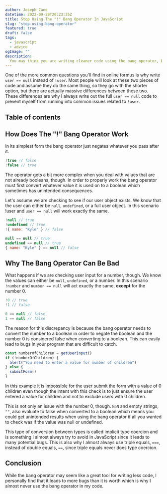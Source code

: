 ```yaml
---
author: Joseph Cano
datetime: 2022-09-29T20:23:35Z
title: Stop Using The "!" Bang Operator In JavaScript
slug: "stop-using-bang-operator"
featured: true
draft: false
tags:
  - javascript
  - advice
ogImage: ""
description:
  You may think you are writing cleaner code using the bang operator, but in reality you are just opening yourself up to a plethora of bugs.
---
```


One of the more common questions you'll find in online formus is why write `user == null` instead of `!user`. Most people will look at these two pieces of code and assume they do the same thing, so they go with the shorter option, but there are actually massive differences between these two. These differences are why I always write out the full `user == null` code to prevent myself from running into common issues related to `!user`.

## Table of contents

## How Does The "!" Bang Operator Work

In its simplest form the bang operator just negates whatever you pass after it.

```js
!true // false
!false // true
```

The operator gets a bit more complex when you deal with values that are not already booleans, though. In order to properly work the bang operator must first convert whatever value it is used on to a boolean which sometimes has unintended consequences.

Let's assume we are checking to see if our user object exists. We know that the user can either be `null`, `undefined`, or a full user object. In this scenario !user and `user == null` will work exactly the same.

```js
!null // true
!undefined // true
!{ name: "Kyle" } // false

null == null // true
undefined == null // true
{ name: "Kyle" } == null // false
```

## Why The Bang Operator Can Be Bad

What happens if we are checking user input for a number, though. We know the values can either be `null`, `undefined`, or a number. In this scenario `!number` and `number == null` will act exactly the same, **except** for the number 0.

```js
!0 // true
!1 // false

0 == null // false
1 == null // false
```

The reason for this discrepancy is because the bang operator needs to convert the number to a boolean in order to negate the boolean and the number 0 is considered false when converting to a boolean. This can easily lead to bugs in your program that are difficult to catch.

```js
const numberOfChildren = getUserInput()
if (!numberOfChildren) {
  alert("You need to enter a value for number of children")
} else {
  submitForm()
}
```

In this example it is impossible for the user submit the form with a value of 0 children even though the intent with this check is to just ensure the user entered a value for children and not to exclude users with 0 children.

This is not only an issue with the number 0, though. `NaN` and empty strings, `""`, also evaluate to false when converted to a boolean which means you could get unintended results when using the bang operator if all you wanted to check was if the value was null or undefined.

This type of conversion between types is called implicit type coercion and is something I almost always try to avoid in JavaScript since it leads to many potential bugs. This is also why I almost always use triple equals, `===`, instead of double equals, `==`, since triple equals never does type coercion.

## Conclusion

While the bang operator may seem like a great tool for writing less code, I personally find that it leads to more bugs than it is worth which is why I almost never use the bang operator in my code.
